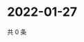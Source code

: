 # 2022-01-27

共 0 条

<!-- BEGIN WEIBO -->
<!-- 最后更新时间 Thu Jan 27 2022 09:54:58 GMT+0800 (China Standard Time) -->

<!-- END WEIBO -->
